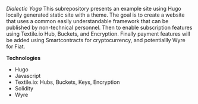 *Dialectic Yoga*
This subrepository presents an example site using Hugo locally generated static site with a theme.  The goal is to create a website that uses a common easily understandable framework that can be published by non-technical personnel.  Then to enable subscription features using Textile.io Hub, Buckets, and Encryption.  Finally payment features will be added using Smartcontracts for cryptocurrency, and potentiallly Wyre for Fiat.


**Technologies**
- Hugo
- Javascript
- Textile.io: Hubs, Buckets, Keys, Encryption
- Solidity
- Wyre


